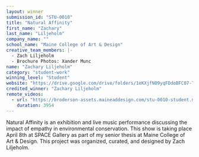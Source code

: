 ```yaml
---
layout: winner
submission_id: "STU-0010"
title: "Natural Affinity"
first_name: "Zachary"
last_name: "Liljeholm"
company_name: ""
school_name: "Maine College of Art & Design"
creative_team_members: |-
  - Zach Liljeholm
  - Brochure Photos: Xander Munc
name: "Zachary Liljeholm"
category: "student-work"
winning_level: "Student"
website: "https://drive.google.com/drive/folders/1eKXjfN09yqFDdoBFC07-T4EoJwJeI_tF?usp=sharing"
credited_winner: "Zachary Liljeholm"
remote_videos:
  - url: "https://broderson-assets.maineaddesign.com/stu-0010-student.mov"
    duration: 3954
---
```


Natural Affinity is an exhibition and live music performance discussing the impact of empathy in environmental conservation. This show is taking place April 8th at SPACE Gallery as part of my senior thesis at Maine College of Art & Design. This project was organized, curated, and designed by Zach Liljeholm.
